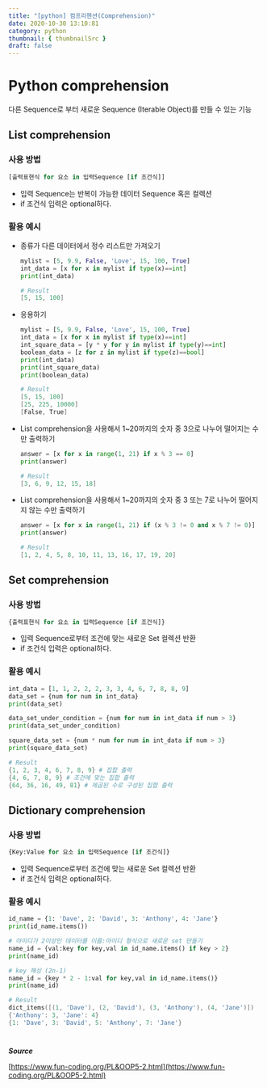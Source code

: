 ```yaml
---
title: "[python] 컴프리헨션(Comprehension)"
date: 2020-10-30 13:10:81
category: python
thumbnail: { thumbnailSrc }
draft: false
---
```

# Python comprehension

다른 Sequence로 부터 새로운 Sequence (Iterable Object)를 만들 수 있는 기능

## List comprehension

### 사용 방법

```python
[출력표현식 for 요소 in 입력Sequence [if 조건식]]
```

- 입력 Sequence는 반복이 가능한 데이터 Sequence 혹은 컬렉션
- if 조건식 입력은 optional하다.

### 활용 예시

- 종류가 다른 데이터에서 정수 리스트만 가져오기

    ```python
    mylist = [5, 9.9, False, 'Love', 15, 100, True]
    int_data = [x for x in mylist if type(x)==int]
    print(int_data)
    ```

    ```powershell
    # Result
    [5, 15, 100]
    ```

- 응용하기

    ```python
    mylist = [5, 9.9, False, 'Love', 15, 100, True]
    int_data = [x for x in mylist if type(x)==int]
    int_square_data = [y * y for y in mylist if type(y)==int]
    boolean_data = [z for z in mylist if type(z)==bool]
    print(int_data)
    print(int_square_data)
    print(boolean_data)
    ```

    ```powershell
    # Result
    [5, 15, 100]
    [25, 225, 10000]
    [False, True]
    ```

- List comprehension을 사용해서 1~20까지의 숫자 중 3으로 나누어 떨어지는 수만 출력하기

    ```python
    answer = [x for x in range(1, 21) if x % 3 == 0]
    print(answer)
    ```

    ```powershell
    # Result
    [3, 6, 9, 12, 15, 18]
    ```

- List comprehension을 사용해서 1~20까지의 숫자 중 3 또는 7로 나누어 떨어지지 않는 수만 출력하기

    ```python
    answer = [x for x in range(1, 21) if (x % 3 != 0 and x % 7 != 0)]
    print(answer)
    ```

    ```powershell
    # Result
    [1, 2, 4, 5, 8, 10, 11, 13, 16, 17, 19, 20]
    ```

## Set comprehension

### 사용 방법

```python
{출력표현식 for 요소 in 입력Sequence [if 조건식]}
```

- 입력 Sequence로부터 조건에 맞는 새로운 Set 컬렉션 반환
- if 조건식 입력은 optional하다.

### 활용 예시

```python
int_data = [1, 1, 2, 2, 2, 3, 3, 4, 6, 7, 8, 8, 9]
data_set = {num for num in int_data}
print(data_set)

data_set_under_condition = {num for num in int_data if num > 3}
print(data_set_under_condition)

square_data_set = {num * num for num in int_data if num > 3}
print(square_data_set)
```

```powershell
# Result
{1, 2, 3, 4, 6, 7, 8, 9} # 집합 출력
{4, 6, 7, 8, 9} # 조건에 맞는 집합 출력
{64, 36, 16, 49, 81} # 제곱된 수로 구성된 집합 출력
```

## Dictionary comprehension

### 사용 방법

```python
{Key:Value for 요소 in 입력Sequence [if 조건식]}
```

- 입력 Sequence로부터 조건에 맞는 새로운 Set 컬렉션 반환
- if 조건식 입력은 optional하다.

### 활용 예시

```python
id_name = {1: 'Dave', 2: 'David', 3: 'Anthony', 4: 'Jane'}
print(id_name.items())

# 아이디가 2이상인 데이터를 이름:아이디 형식으로 새로운 set 만들기
name_id = {val:key for key,val in id_name.items() if key > 2}
print(name_id)

# key 해싱 (2n-1)
name_id = {key * 2 - 1:val for key,val in id_name.items()}
print(name_id)
```

```powershell
# Result
dict_items([(1, 'Dave'), (2, 'David'), (3, 'Anthony'), (4, 'Jane')])
{'Anthony': 3, 'Jane': 4}
{1: 'Dave', 3: 'David', 5: 'Anthony', 7: 'Jane'}
```
#

***Source***

[https://www.fun-coding.org/PL&OOP5-2.html](https://www.fun-coding.org/PL&OOP5-2.html)
